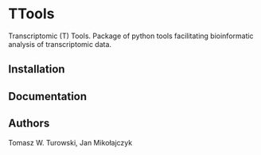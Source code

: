 TTools
======

Transcriptomic (T) Tools. Package of python tools facilitating bioinformatic analysis of transcriptomic data.

Installation
------------


Documentation
-------------


Authors
-------
Tomasz W. Turowski, Jan Mikołajczyk
